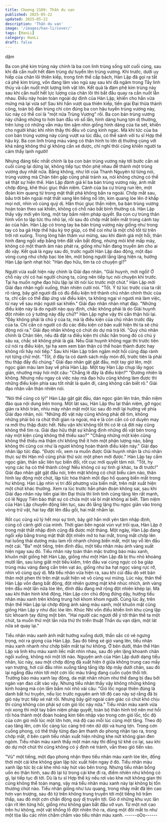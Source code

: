 ```yaml
---
title: Chương 2189: Thần du vạn
published: 2025-05-22
updated: 2025-05-22
description: 'Thần du vạn'
image: '/images/han-li/cover/'
tags: [HanLi]
category: HanLi
draft: false
---
```


dặm

Ba con phệ kim trùng này chính là ba con linh trùng sống sót cuối
cùng, sau khi đã cắn nuốt hết đám trùng dự tuyển lên trùng
vương.
Khi trước, dưới uy hiếp của chân lôi thiên kiếp, trong tình thế cấp
bách, Hàn Lập đã gọi ra tất cả phệ kim trùng, vốn đang lâm vào
ngủ say sau khi đã ngâm trong Tẩy linh thủy và cắn nuốt một
lượng linh vật lớn.
Kết quả là đám phệ kim trùng này sau khi cắn nuốt hết lực lượng
của chân lôi thì bắt đầu quay ra cắn nuốt lẫn nhau.
Điều này hoàn toàn ngoài dự định của Hàn Lập, khiến cho hắn
vừa mừng mà lại vừa sợ!
Sau khi hắn vượt qua thiên kiếp, tiến giai Đại thừa thành công,
toàn bộ đàn trùng chỉ còn đúng ba con hậu tuyển trùng vương
này, lúc này có thể coi là "một nửa Trùng Vương" rồi.
Ba con bán trùng vương này chẳng những to hơn ban đầu vô số
lần, hình dáng hung tợn dị thường, trên lưng có những vằn màu
tím sậm nhìn giống hình dáng của tia sét, khiến cho người khác
khi nhìn thấy thì đều vô cùng kinh ngạc.
Mà khí tức của ba con bán trùng vương này cũng vượt xa lúc
đầu, có thể sánh với tu sĩ Hợp thể hậu kỳ.
Ba con linh trùng màu vàng có thân hình to lớn dị thường cùng
với khả năng không thứ gì không cắn xé được, chỉ nghĩ thôi cũng
khiến người ta cảm thấy lạnh người!

Nhưng đáng tiếc nhất chính là ba con bán trùng vương này tới
bước cắn xé cuối cùng lại dừng lại, không tiếp tục thôn phệ nhau
để thành một trùng vương duy nhất nữa.
Bằng không, như lời của Thanh Nguyên tử từng nói, trùng vương
mà Chân tiên gặp cũng phải tránh xa, nói không chừng có thể sẽ
thật sự hiện thế.
Hàn Lập đánh giá kĩ ba bán trùng vương này, ánh mắt chớp động,
khẽ thúc giục thần niệm.
Cánh của ba cự trùng run lên, một đoàn kim quang từ trong mật
thất phá không bắn ra ngoài.
Chớp mắt sau, bầu trời bên ngoài mật thất vang lên tiếng nổ lớn,
kim quang lóe lên ở khắp mọi nơi, nhìn vô cùng quỷ dị.
Hắn thúc giục thần niệm, ba bán trùng vương hoàn toàn theo sai
khiến, không có chỗ nào bất bình thường cả.
Hàn Lập thấy vậy mới yên lòng, một tay bấm niệm pháp quyết.
Ba con cự trùng thân hình vốn to lập tức thu nhỏ lại, rồi sau đó
chớp mắt biến mất trong cánh tay áo của hắn.
Hàn Lập có trong tay ba bán trùng vương này giống như trong tay
có ba gã Hợp thể hậu kỳ trợ giúp, có thể coi như là một chỗ tốt từ
trên trời rơi xuống.
Trong lòng hắn thầm vui mừng, sau khi đánh giá một hồi, thân
hình đang ngồi xếp bằng trên đất vẫn bất động, nhưng môi khẽ
mấp máy, không có một thanh âm nào phát ra, giống như hắn
đang truyền âm cho ai đó vậy.
Kết quả là ngay sau đó, trước người Hàn Lập dao động, một đạo
vòng cung như chớp bạc lóe lên, một bóng người lẳng lặng hiện
ra, hướng Hàn Lập lạnh nhạt hỏi:
"Hàn đạo hữu, tìm ta có chuyện gì?"

Người vừa xuất hiện này chính là Giải đạo nhân.
"Giải huynh, mời ngồi! Ở chỗ này chỉ có hai người chúng ta, cũng
nên tiếp tục nói chuyện khi trước. Tại hạ muốn nghe đạo hữu lặp
lại lời nói lúc trước một chút."
Hàn Lập mời Giải đạo nhân ngồi xuống, thản nhiên cười nói.
"Tốt. Ý tứ lúc trước của ta rất rõ ràng, bây giờ ngươi đã có đủ điều
kiện trở thành chủ nhân chính thức của ta, chỉ cần có thể đáp ứng
vài điều kiện, ta không ngại vì ngươi mà làm việc, từ nay về sau
mặc ngươi sai khiến." Giải đạo nhân nhàn nhạt đáp.
"Những điều kiện này là do người nào quy định, chắc không phải
là do Giải huynh đột nhiên có ý tưởng này đấy chứ?" Hàn Lập
nghe vậy thì cẩn thận hỏi lại.
"Đây không phải là chủ ý của ta, mà là điều kiện của chủ nhân
trước đây của ta. Chỉ cần có người có đủ các điều kiện cơ bản
xuất hiện thì ta sẽ chủ động nói ra." Giải đạo nhân không có chút
do dự mà trả lời.
"Quý chủ nhân chính là Chân tiên, nếu đã đặt ra điều kiện thì
chắc hẳn trong đó có chủ ý sâu xa, chắc sẽ không phải là giả.
Nếu Giải huynh không ngại thì trước tiên cứ nói ra điều kiện, tại
hạ xem xem bản thân có thể hoàn thành được hay không rồi hãy
nói tiếp." Sau khi Hàn Lập trầm ngâm một hồi cũng đáp rành rọt
từng chữ một.
"Tốt, ở đây ta có danh sách mấy món đồ, trước tiên là phải thu
thập đầy đủ chúng." Giải đạo nhân gật gật đầu, một tay giơ lên,
một ngọc giản màu lam bay về phía Hàn Lập.
Một tay Hàn Lập chụp lấy ngọc giản, nhướng mày hỏi một câu:
"Chẳng lẽ đây là điều kiện?"
"Đương nhiên là không. Nhưng nếu ngay cả việc này mà đạo hữu
cũng không làm được thì những điều kiện phía sau tốt nhất là
quên đi, càng không cần biết rõ." Giải đạo nhân vẫn thản nhiên
nói.

"Nói thế cũng có lý!" Hàn Lập gật gật đầu, dán ngọc giản lên trán,
thần niệm đảo qua nội dung bên trong.
Một lát sau, Hàn Lập thu lại thần niệm, gỡ ngọc giản ra khỏi trán,
nhíu mày nhăn mặt một lúc sau đó mới lại hướng về phía Giải
đạo nhân, nói:
"Những đồ vật này cũng không phải dễ tìm, không những phải bỏ
ra chút thời gian ra ngoài, mà e là còn cần có cơ duyên may ra
mới thu thập được hết. Nếu vận khí không tốt thì có lẽ cả đời này
cũng không thể tìm ra. Giải đạo hữu thật sự khẳng định những đồ
vật bên trong này một kiện cũng không thể thiếu sao?"
"Chẳng những một kiện cũng không thể thiếu mà thậm chí không
thể ít hơn một phân lượng nào, bằng không thì cũng coi như là
ngươi không hoàn thành điều kiện này." Giải đạo nhân lập tức
đáp.
"Được rồi, xem ra muốn được Giải huynh nhận là chủ nhân thực
sự thì Hàn mỗ cũng phải thử sức một phen mới được." Hàn Lập
tay cầm ngọc giản, thần sắc liên tục biến đổi, rốt cục mới quyết
tâm nói.
"Tốt, hy vọng các hạ có thể thành công! Nếu không có sự tình gì
khác, ta đi trước!" Giải đạo nhân gật gật đầu nói, trên mặt không
có chút biểu cảm nào, thân hình lay động một chút, lập tức hóa
thành một đạo hồ quang biến mất trong hư không.
Hàn Lập nhìn vị trí đối phương vừa biến mắt, trên mặt xuất hiện
một chút khác thường.
Xem ra lúc trước hắn phán đoán không sai, sau khi Giải đạo nhân
này tiến giai lên Đại thừa thì linh tính cũng tăng lên rất mạnh, có
lẽ Ngụy Tiên bảo thật sự có chứa một vài bí mật không ai biết.
Tâm niệm của Hàn Lập chuyển động liên tục, sau đó lẳng lặng
thu ngọc giản vào trong vòng trữ vật, hai tay đặt lên đầu gối, hai
mắt nhắm lại.

Rốt cục cũng xử lý hết mọi sự tình, bây giờ hắn mới yên tâm
nhập định, củng cố cảnh giới của mình.
Thời gian bên ngoài vùn vụt trôi qua, Hàn Lập ở trong mật thất
nhập định cũng đã được một tháng.
Một ngày, Hàn Lập đang ngồi xếp bằng trong mật thất đột nhiên
mở to hai mắt, trong mắt chớp lên hai luồng thái dương màu lam
rồi nhanh chóng biến mất, một tay vỗ lên đầu một cái.
"Ba" một tiếng, trên đỉnh đầu, một tiểu nhân màu ánh vàng xuất
hiện ngay sau đó.
Tiểu nhân này toàn thân mặc trường bào màu xanh, khuôn mặt
giống hệt Hàn Lập, giống như một Hàn Lập đã bị thu nhỏ khoảng
mười lần, sau lưng giắt một tiểu kiếm, trên đầu vai cùng ngực có
ba giáp trùng màu vàng đang cắn trên vạt áo, giống như ba hạt
ngọc vàng rực rỡ, nhìn vô cùng quỷ dị.
Mà tiểu nhân vừa hiện ra, sau khi cúi đầu dò xét bản thân một
phen thì trên mặt xuất hiện vẻ vô cùng vui mừng.
Lúc này, thân thể Hàn Lập vốn đang bất động, đột nhiên gương
mặt khẽ nhúc nhích, ánh vàng trên đầu một lần nữa lóe lên, đỉnh
đầu đang mở rộng đột nhiên khép lại.
Mà sau khi thân hình khẽ động, Hàn Lập còn chủ động đứng dậy,
hướng tiểu nhân màu xanh trên không trung hơi khom khom
người.
Cùng lúc ấy, trên thân thể Hàn Lập lại chớp động ánh sáng màu
xanh, một khuôn mặt cũng giống Hàn Lập y như đúc lóe lên.
Khúc Nhi vốn điều khiển linh khu cũng lập tức khoanh tay đứng
một bên.
"Hai người các ngươi để ý tới thân thể ta một chút, ta muốn thử
một lần nữa thử thi triển thuật Thần du vạn dặm, một lát nữa sẽ
quay lại."

Tiểu nhân màu xanh ánh mắt hướng xuống dưới, thần sắc có vẻ
ngưng trọng, nói ra giọng của Hàn Lập.
Sau đó tiếng xé gió vang lên, tiểu nhân màu xanh nhanh như
chớp biến mất tại hư không.
Ở bên dưới, thân thể Hàn Lập và linh khu màu xanh liếc mắt nhìn
nhau, sau đó yên lặng khoanh chân ngồi xuống, không nói một lời
nào.
Nguyên anh của Hàn Lập dưới dạng tiểu nhân, lúc này, sau một
chớp động đã xuất hiện ở giữa không trung cao mấy vạn trượng,
hơi cúi đầu nhìn xuống tầng tầng lớp lớp mây dưới chân, sau đó
lại ngẩng đầu nhìn tới một cơn lốc màu trắng đang cuồn cuộn thổi
tới. Trường bào màu xanh lay động, da mặt nhăn nhúm như thể
đang bị đau bởi ngàn vạn đao cắt vào vậy.
Nhưng tiểu nhân thấy vậy không những không kinh hoàng mà còn
lẩm bẩm nói nhỏ vài câu:
"Gió lốc ngoại thiên đúng là danh bất hư truyền, nếu lúc trước
nguyên anh tới độ cao này sợ rằng đã bị gió này trực tiếp xé nát
rồi. Nhưng bây giờ ngoài cảm giác có chút khó chịu thì cũng
không còn phải sợ cơn gió lốc này nữa."
Tiểu nhân màu xanh vừa nói xong thì một tay bấm niệm pháp
quyết, toàn bộ thân hình trở nên mơ hồi rồi hóa thành một đoàn
hoàng kim tiến nhập vào trong cơn gió lốc, tốc độ của cơn gió mỗi
lúc một lớn hơn, mà độ cao mỗi lúc cũng một tăng.
Theo độ cao tăng lên, cơn lốc càng lúc càng trở nên dữ dội và
hung tợn.
Trong cơn cuồng phong, có thể thấy từng đạo âm thanh do phong
nhận tạo ra, trong chớp mắt, ở bên cạnh tiểu nhân xuất hiện
những khe nứt không gian đen ngòm.
Tiểu nhân màu xanh thấy một màn này thì đồng tử khẽ co lại, sau
khi do dự một chút thì cũng không có ý định né tránh, vẫn theo gió
tiến vào.

"Vù" một tiếng, một đạo phong nhận theo tiểu nhân màu xanh lóe
lên, đồng thời một cái khe không gian lập tức xuất hiện ngay ở
đó.
Tiểu nhân màu xanh lập tức bị cái khe nhỏ này hút vào bên trong.
Nhưng tiểu nhân bỗng uốn éo thân hình, sau đó lại từ trong cái
khe đi ra, điềm nhiên như không có gì, lại tiếp tục đi tới.
Dù là tu sĩ Hợp thể kỳ nếu rơi vào khe nứt không gian thì cũng
không thể toàn mạng, vậy mà tiểu nhân màu xanh này lại không
bị tổn thương chút nào.
Tiểu nhân giống như lưu quang, trong nháy mắt đã lên cao hơn
vạn trượng, sau đó từ trên không trung truyền tới một tiếng hô
trầm thấp, sau đó một cơn chấn động quỷ dị truyền tới.
Gió ở những khu vực lân cận rít lên từng hồi, giống như không
gian bắt đầu vỡ vụn.
Từ một nơi cao trên hư không, một vật khổng lồ đột nhiên thò ra,
dùng một đôi mắt to như một tòa lầu các nhìn chằm chằm vào
tiểu nhân màu xanh.
------oOo------
